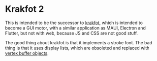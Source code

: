 # Krakfot 2

This is intended to be the successor to [krakfot](https://github.com/TomasKindahl/krakfot), which is intended to become a GUI motor, with a similar application as MAUI, Electron and Flutter, but not with web, because JS and CSS are not good stuff.

The good thing about krakfot is that it implements a stroke font. The bad thing is that it uses display lists, which are obsoleted and replaced with [vertex buffer objects](https://en.wikipedia.org/wiki/Vertex_buffer_object).